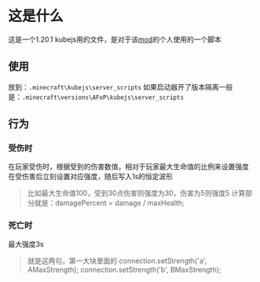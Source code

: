 # 这是什么

这是一个1.20.1 kubejs用的文件，是对于该[mod](https://github.com/DancingSnow0517/Minecraft-DG-LAB)的个人使用的一个脚本

## 使用

放到：`.minecraft\kubejs\server_scripts`
如果启动器开了版本隔离一般是：`.minecraft\versions\AFoP\kubejs\server_scripts`

## 行为

### 受伤时

在玩家受伤时，根据受到的伤害数值，相对于玩家最大生命值的比例来设置强度
在受伤害后立刻设置对应强度，随后写入1s的恒定波形

> 比如最大生命值100，受到30点伤害则强度为30，伤害为5则强度5
> 计算部分就是：damagePercent = damage / maxHealth;

### 死亡时

最大强度3s

> 就是这两句，第一大块里面的
> connection.setStrength('a', AMaxStrength);
> connection.setStrength('b', BMaxStrength);